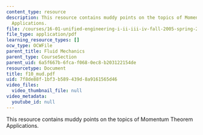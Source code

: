 ```yaml
---
content_type: resource
description: This resource contains muddy points on the topics of Momentum Theorem
  Applications.
file: /courses/16-01-unified-engineering-i-ii-iii-iv-fall-2005-spring-2006/7f8de88f1bf3b589439d8a9161565d46_f10_mud.pdf
file_type: application/pdf
learning_resource_types: []
ocw_type: OCWFile
parent_title: Fluid Mechanics
parent_type: CourseSection
parent_uid: 6a5f667b-6fca-f068-0ec8-b203122154de
resourcetype: Document
title: f10_mud.pdf
uid: 7f8de88f-1bf3-b589-439d-8a9161565d46
video_files:
  video_thumbnail_file: null
video_metadata:
  youtube_id: null
---
```

This resource contains muddy points on the topics of Momentum Theorem Applications.